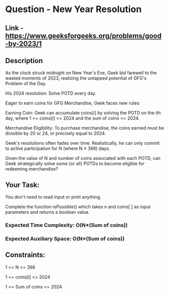 # Question - New Year Resolution

## Link - https://www.geeksforgeeks.org/problems/good-by-2023/1

## Description

As the clock struck midnight on New Year's Eve, Geek bid farewell to the wasted moments of 2023, realizing the untapped potential of GFG's Problem of the Day.

His 2024 resolution: Solve POTD every day.

Eager to earn coins for GFG Merchandise, Geek faces new rules:

Earning Coin: Geek can accumulate coins[i] by solving the POTD on the ith day, where 1 <= coins[i] <= 2024 and the sum of coins <= 2024.

Merchandise Eligibility: To purchase merchandise, the coins earned must be divisible by 20 or 24, or precisely equal to 2024.

Geek's resolutions often fades over time. Realistically, he can only commit to active participation for N (where N ≤ 366) days. 

Given the value of N and number of coins associated with each POTD, can Geek strategically solve some (or all) POTDs to become eligible for redeeming merchandise?

## Your Task: 

You don't need to read input or print anything. 

Complete the function isPossible() which takes n and coins[ ] as input parameters and returns a boolean value.

### Expected Time Complexity: O(N*(Sum of coins))

### Expected Auxiliary Space: O(N*(Sum of coins))

## Constraints:

1 <= N <= 366

1 <= coins[i] <= 2024

1 <= Sum of coins <=  2024
